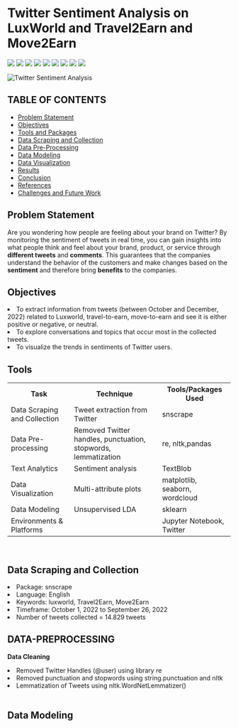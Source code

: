 # Twitter Sentiment Analysis on LuxWorld and Travel2Earn and Move2Earn

[![](https://img.shields.io/badge/Python-FFD43B?style=for-the-badge&logo=python&logoColor=darkgreen)](https://www.python.org)  [![](https://img.shields.io/badge/TensorFlow-FF6F00?style=for-the-badge&logo=TensorFlow&logoColor=white)](https://www.tensorflow.org) [![](https://img.shields.io/badge/scikit_learn-F7931E?style=for-the-badge&logo=scikit-learn&logoColor=white)](https://scikit-learn.org/stable/) [![](https://img.shields.io/badge/SciPy-654FF0?style=for-the-badge&logo=SciPy&logoColor=white)](https://www.scipy.org) [![](https://img.shields.io/badge/Numpy-777BB4?style=for-the-badge&logo=numpy&logoColor=white)](https://numpy.org) [![](https://img.shields.io/badge/Pandas-2C2D72?style=for-the-badge&logo=pandas&logoColor=white)](https://pandas.pydata.org)  [![](https://img.shields.io/badge/Plotly-239120?style=for-the-badge&logo=plotly&logoColor=white)](https://plotly.com) [![](https://img.shields.io/badge/Keras-D00000?style=for-the-badge&logo=Keras&logoColor=white)](https://keras.io) [![](https://img.shields.io/badge/conda-342B029.svg?&style=for-the-badge&logo=anaconda&logoColor=white)](https://www.anaconda.com)

![Twitter Sentiment Analysis](https://user-images.githubusercontent.com/76781033/210329609-171d0e0c-3a91-4c64-aed7-12e37f4b19cb.png)

## TABLE OF CONTENTS

* [Problem Statement](#problem-statement)
* [Objectives](#objectives)
* [Tools and Packages](#tools)
* [Data Scraping and Collection](#data-scraping-and-collection)
* [Data Pre-Processing](#data-preprocessing)
* [Data Modeling](#data-modeling)
* [Data Visualization](#data-visualization)
* [Results](#results)
* [Conclusion](#conclusion)
* [References](#references)
* [Challenges and Future Work](#challenges-and-futurework)

## Problem Statement

Are you wondering how people are feeling about your brand on Twitter? By monitoring the sentiment of tweets in real time, you can gain insights into what people think and feel about your brand, product, or service through __different tweets__ and __comments__. This guarantees that the companies understand the behavior of the customers and make changes based on the __sentiment__ and therefore bring __benefits__ to the companies. 

## Objectives
<li> To extract information from tweets (between October and December, 2022) related to Luxworld, travel-to-earn, move-to-earn and see it is either positive or negative, or neutral. </li> 
<li> To explore conversations and topics that occur most in the collected tweets. </li> 
<li> To visualize the trends in sentiments of Twitter users. </li> 

## Tools

<table style="width:100%">
  <tr>
    <th>Task</th>
    <th>Technique</th> 
    <th>Tools/Packages Used</th>
  </tr>
  <tr>
    <td>Data Scraping and Collection</td>
    <td>Tweet extraction from Twitter </td> 
    <td>snscrape</td>
  </tr>
  <tr>
    <td>Data Pre-processing</td>
    <td>Removed Twitter handles, punctuation, stopwords, lemmatization</td> 
    <td>re, nltk,pandas</td>
  </tr>
  <tr>
    <td>Text Analytics</td>
    <td>Sentiment analysis</td> 
    <td>TextBlob</td>
  </tr>
  <tr>
    <td>Data Visualization</td>
    <td>Multi-attribute plots</td> 
    <td>matplotlib, seaborn, wordcloud</td>
  </tr>
   <tr>
    <td>Data Modeling</td>
    <td>Unsupervised LDA</td> 
    <td>sklearn </td>
  </tr>
  <tr>
    <td>Environments & Platforms</td>
    <td> </td> 
    <td>Jupyter Notebook, Twitter</td>
  </tr>
</table><br>

## Data Scraping and Collection

<li> Package: snscrape</li>
<li>Language: English</li>
<li>Keywords: luxworld, Travel2Earn, Move2Earn</li>
<li>Timeframe: October 1, 2022 to September 26, 2022</li>
<li>Number of tweets collected = 14.829 tweets</li>

## DATA-PREPROCESSING

<b> Data Cleaning </b> 

<li> Removed Twitter Handles (@user) using library re </li>
<li> Removed punctuation and stopwords using string.punctuation and nltk </li> 
<li> Lemmatization of Tweets using nltk.WordNetLemmatizer() </li> <br> 

## Data Modeling


